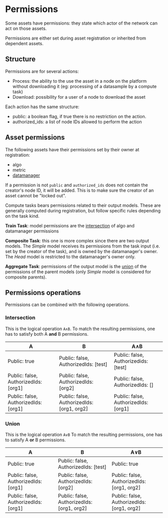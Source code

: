 # Permissions

Some assets have permissions: they state which actor of the network can act on those assets.

Permissions are either set during asset registration or inherited from dependent assets.

## Structure

Permissions are for several actions:

- Process: the ability to the use the asset in a node on the platform without downloading it (eg: processing of a datasample by a compute task)
- Download: possibility for a user of a node to download the asset

Each action has the same structure:

- public: a boolean flag, if true there is no restriction on the action.
- authorized_ids: a list of node IDs allowed to perform the action

## Asset permissions

The following assets have their permissions set by their owner at registration:

- algo
- metric
- [datamanager](./assets/datamanager.md)

If a permission is not `public` and `authorized_ids` does not contain the creator's node ID, it will be added.
This is to make sure the creator of an asset cannot be "locked out".

Compute tasks bears permissions related to their output models.
These are generally computed during registration, but follow specific rules depending on the task kind.

**Train Task**: model permissions are the [intersection](#intersection) of algo and datamanager permissions

**Composite Task**: this one is more complex since there are two output models.
The *Simple* model receives its permissions from the task input (i.e. set by the creator of the task), and is owned by the datamanager's owner.
The *Head* model is restricted to the datamanager's owner only.

**Aggregate Task**: permissions of the output model is the [union](#union) of the permissions of the parent models (only *Simple* model is considered for composite parents).


## Permissions operations

Permissions can be combined with the following operations.

### Intersection

This is the logical operation `A∧B`.
To match the resulting permissions, one has to satisfy both A **and** B permissions.

| A                                    | B                                          | A∧B                                  |
|--------------------------------------|--------------------------------------------|--------------------------------------|
| Public: true                         | Public: false, AuthorizedIds: [test]       | Public: false, Authorizedids: [test] |
| Public: false, AuthorizedIds: [org1] | Public: false, AuthorizedIds: [org2]       | Public: false, AuthorizedIds: []     |
| Public: false, AuthorizedIds: [org1] | Public: false, AuthorizedIds: [org1, org2] | Public: false, AuthorizedIds: [org1] |

### Union

This is the logical operation `A∨B`
To match the resulting permissions, one has to satisfy A **or** B permissions.

| A                                    | B                                          | A∨B                                        |
|--------------------------------------|--------------------------------------------|--------------------------------------------|
| Public: true                         | Public: false, AuthorizedIds: [test]       | Public: true                               |
| Public: false, AuthorizedIds: [org1] | Public: false, AuthorizedIds: [org2]       | Public: false, AuthorizedIds: [org1, org2] |
| Public: false, AuthorizedIds: [org1] | Public: false, AuthorizedIds: [org1, org2] | Public: false, AuthorizedIds: [org1, org2] |
